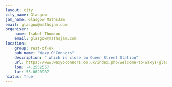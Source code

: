 ```yaml
---
layout: city                                           
city_name: Glasgow                                                               
jam_name: Glasgow MathsJam
email: glasgow@mathsjam.com
organiser:
    name: Isabel Thomson
    email: glasgow@mathsjam.com
location:
    group: rest-of-uk
    pub_name: "Waxy O'Connors"
    description: " which is close to Queen Street Station"
    url: https://www.waxyoconnors.co.uk/index.php/welcome-to-waxys-glasgow
    lon: -4.2552557
    lat: 55.8620987
hiatus: True
---
```

